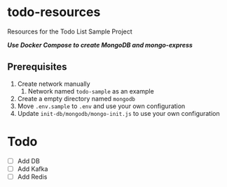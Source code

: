 # todo-resources
Resources for the Todo List Sample Project

***Use Docker Compose to create MongoDB and mongo-express***

## Prerequisites
1. Create network manually
   1. Network named `todo-sample` as an example
2. Create a empty directory named `mongodb`
3. Move `.env.sample` to `.env` and use your own configuration
4. Update `init-db/mongodb/mongo-init.js` to use your own configuration

# Todo
- [ ] Add DB
- [ ] Add Kafka
- [ ] Add Redis

